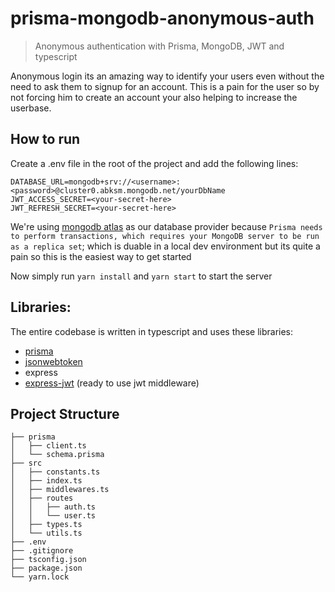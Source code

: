 # prisma-mongodb-anonymous-auth

> Anonymous authentication with Prisma, MongoDB, JWT and typescript

Anonymous login its an amazing way to identify your users even without the need to ask them to signup for an account. This is a pain for the user so by not forcing him to create an account your also helping to increase the userbase.

## How to run

Create a .env file in the root of the project and add the following lines:

```env
DATABASE_URL=mongodb+srv://<username>:<password>@cluster0.abksm.mongodb.net/yourDbName
JWT_ACCESS_SECRET=<your-secret-here>
JWT_REFRESH_SECRET=<your-secret-here>
```

We're using [mongodb atlas](https://cloud.mongodb.com) as our database provider because `Prisma needs to perform transactions, which requires your MongoDB server to be run as a replica set`; which is duable in a local dev environment but its quite a pain so this is the easiest way to get started

Now simply run `yarn install` and `yarn start` to start the server

## Libraries:

The entire codebase is written in typescript and uses these libraries:

- [prisma](https://www.prisma.io/)
- [jsonwebtoken](https://jwt.io/)
- express
- [express-jwt](https://www.npmjs.com/package/express-jwt) (ready to use jwt middleware)

## Project Structure

```
├── prisma
│   ├── client.ts
│   └── schema.prisma
├── src
│   ├── constants.ts
│   ├── index.ts
│   ├── middlewares.ts
│   ├── routes
│   │   ├── auth.ts
│   │   └── user.ts
│   ├── types.ts
│   └── utils.ts
├── .env
├── .gitignore
├── tsconfig.json
├── package.json
└── yarn.lock
```
